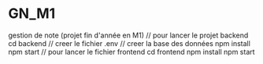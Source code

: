 # GN_M1
gestion de note (projet fin d'année en M1)
// pour lancer le projet backend
cd backend
// creer le fichier .env
// creer la base des données
npm install
npm start
// pour lancer le fichier frontend
cd frontend
npm install
npm start
